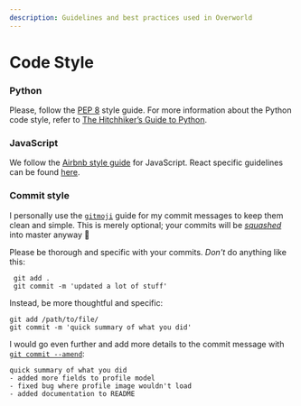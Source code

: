 ```yaml
---
description: Guidelines and best practices used in Overworld
---
```


# Code Style

### Python

Please, follow the [PEP 8](https://www.python.org/dev/peps/pep-0008/) style guide. For more information about the Python code style, refer to [The Hitchhiker’s Guide to Python](https://docs.python-guide.org/writing/style/).

### JavaScript

We follow the [Airbnb style guide](https://github.com/airbnb/javascript) for JavaScript. React specific guidelines can be found [here](https://github.com/airbnb/javascript/tree/master/react).

### Commit style

I personally use the [`gitmoji`](https://gitmoji.carloscuesta.me/) guide for my commit messages to keep them clean and simple. This is merely optional; your commits will be [_squashed_](https://github.blog/2016-04-01-squash-your-commits/) into master anyway 💁 

Please be thorough and specific with your commits. _Don't_ do anything like this:

```text
 git add .
 git commit -m 'updated a lot of stuff'
```

Instead, be more thoughtful and specific:

```text
git add /path/to/file/
git commit -m 'quick summary of what you did'
```

I would go even further and add more details to the commit message with [`git commit --amend`](https://help.github.com/en/articles/changing-a-commit-message):

```text
quick summary of what you did
- added more fields to profile model
- fixed bug where profile image wouldn't load
- added documentation to README
```

